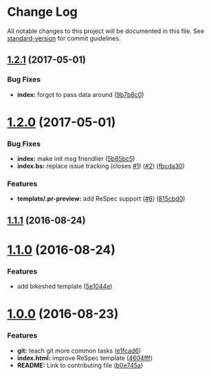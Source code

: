 # Change Log

All notable changes to this project will be documented in this file. See [standard-version](https://github.com/conventional-changelog/standard-version) for commit guidelines.

<a name="1.2.1"></a>
## [1.2.1](https://github.com/WICG/starter-kit/compare/v1.2.0...v1.2.1) (2017-05-01)


### Bug Fixes

* **index:** forgot to pass data around ([9b7b8c0](https://github.com/WICG/starter-kit/commit/9b7b8c0))



<a name="1.2.0"></a>
# [1.2.0](https://github.com/WICG/starter-kit/compare/v1.1.1...v1.2.0) (2017-05-01)


### Bug Fixes

* **index:** make init msg friendlier ([5b85bc5](https://github.com/WICG/starter-kit/commit/5b85bc5))
* **index.bs:** replace issue tracking (closes [#1](https://github.com/WICG/starter-kit/issues/1)) ([#2](https://github.com/WICG/starter-kit/issues/2)) ([fbcda30](https://github.com/WICG/starter-kit/commit/fbcda30))


### Features

* **templats/.pr-preview:** add ReSpec support ([#8](https://github.com/WICG/starter-kit/issues/8)) ([815cbd0](https://github.com/WICG/starter-kit/commit/815cbd0))



<a name="1.1.1"></a>
## [1.1.1](https://github.com/WICG/starter-kit/compare/v1.1.0...v1.1.1) (2016-08-24)



<a name="1.1.0"></a>
# [1.1.0](https://github.com/WICG/starter-kit/compare/v1.0.0...v1.1.0) (2016-08-24)


### Features

* add bikeshed template ([5e1044e](https://github.com/WICG/starter-kit/commit/5e1044e))



<a name="1.0.0"></a>
# [1.0.0](https://github.com/WICG/starter-kit/compare/v1.0.0-beta.1...v1.0.0) (2016-08-23)


### Features

* **git:** teach git more common tasks ([e1fcad6](https://github.com/WICG/starter-kit/commit/e1fcad6))
* **index.html:** improve ReSpec template ([4604fff](https://github.com/WICG/starter-kit/commit/4604fff))
* **README:** Link to contributing file ([b0e745a](https://github.com/WICG/starter-kit/commit/b0e745a))
